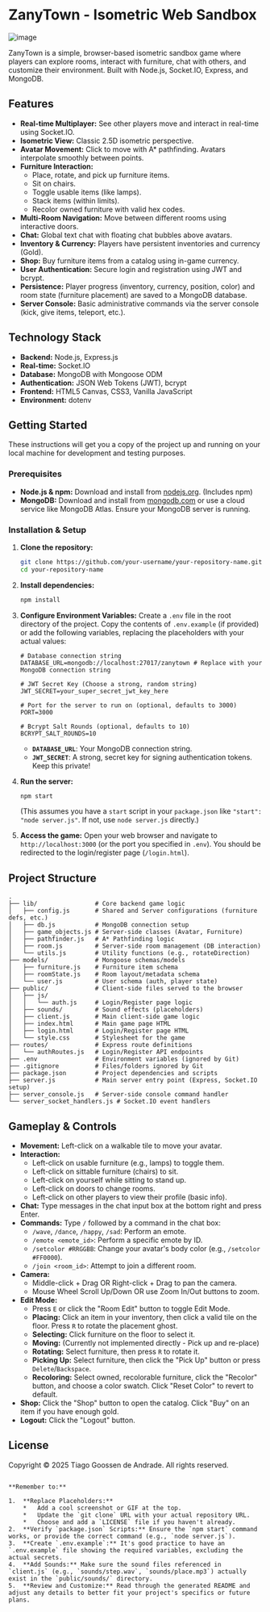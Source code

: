 # ZanyTown - Isometric Web Sandbox

![image](https://github.com/user-attachments/assets/8cdf32e6-83ea-485e-b192-137b9feeed87)

ZanyTown is a simple, browser-based isometric sandbox game where players can explore rooms, interact with furniture, chat with others, and customize their environment. Built with Node.js, Socket.IO, Express, and MongoDB.

## Features

*   **Real-time Multiplayer:** See other players move and interact in real-time using Socket.IO.
*   **Isometric View:** Classic 2.5D isometric perspective.
*   **Avatar Movement:** Click to move with A* pathfinding. Avatars interpolate smoothly between points.
*   **Furniture Interaction:**
    *   Place, rotate, and pick up furniture items.
    *   Sit on chairs.
    *   Toggle usable items (like lamps).
    *   Stack items (within limits).
    *   Recolor owned furniture with valid hex codes.
*   **Multi-Room Navigation:** Move between different rooms using interactive doors.
*   **Chat:** Global text chat with floating chat bubbles above avatars.
*   **Inventory & Currency:** Players have persistent inventories and currency (Gold).
*   **Shop:** Buy furniture items from a catalog using in-game currency.
*   **User Authentication:** Secure login and registration using JWT and bcrypt.
*   **Persistence:** Player progress (inventory, currency, position, color) and room state (furniture placement) are saved to a MongoDB database.
*   **Server Console:** Basic administrative commands via the server console (kick, give items, teleport, etc.).

## Technology Stack

*   **Backend:** Node.js, Express.js
*   **Real-time:** Socket.IO
*   **Database:** MongoDB with Mongoose ODM
*   **Authentication:** JSON Web Tokens (JWT), bcrypt
*   **Frontend:** HTML5 Canvas, CSS3, Vanilla JavaScript
*   **Environment:** dotenv

## Getting Started

These instructions will get you a copy of the project up and running on your local machine for development and testing purposes.

### Prerequisites

*   **Node.js & npm:** Download and install from [nodejs.org](https://nodejs.org/). (Includes npm)
*   **MongoDB:** Download and install from [mongodb.com](https://www.mongodb.com/try/download/community) or use a cloud service like MongoDB Atlas. Ensure your MongoDB server is running.

### Installation & Setup

1.  **Clone the repository:**
    ```bash
    git clone https://github.com/your-username/your-repository-name.git
    cd your-repository-name
    ```

2.  **Install dependencies:**
    ```bash
    npm install
    ```

3.  **Configure Environment Variables:**
    Create a `.env` file in the root directory of the project. Copy the contents of `.env.example` (if provided) or add the following variables, replacing the placeholders with your actual values:

    ```dotenv
    # Database connection string
    DATABASE_URL=mongodb://localhost:27017/zanytown # Replace with your MongoDB connection string

    # JWT Secret Key (Choose a strong, random string)
    JWT_SECRET=your_super_secret_jwt_key_here

    # Port for the server to run on (optional, defaults to 3000)
    PORT=3000

    # Bcrypt Salt Rounds (optional, defaults to 10)
    BCRYPT_SALT_ROUNDS=10
    ```
    *   **`DATABASE_URL`**: Your MongoDB connection string.
    *   **`JWT_SECRET`**: A strong, secret key for signing authentication tokens. Keep this private!

4.  **Run the server:**
    ```bash
    npm start
    ```
    (This assumes you have a `start` script in your `package.json` like `"start": "node server.js"`. If not, use `node server.js` directly.)

5.  **Access the game:**
    Open your web browser and navigate to `http://localhost:3000` (or the port you specified in `.env`). You should be redirected to the login/register page (`/login.html`).

## Project Structure

```
.
├── lib/                # Core backend game logic
│   ├── config.js       # Shared and Server configurations (furniture defs, etc.)
│   ├── db.js           # MongoDB connection setup
│   ├── game_objects.js # Server-side classes (Avatar, Furniture)
│   ├── pathfinder.js   # A* Pathfinding logic
│   ├── room.js         # Server-side room management (DB interaction)
│   └── utils.js        # Utility functions (e.g., rotateDirection)
├── models/             # Mongoose schemas/models
│   ├── furniture.js    # Furniture item schema
│   ├── roomState.js    # Room layout/metadata schema
│   └── user.js         # User schema (auth, player state)
├── public/             # Client-side files served to the browser
│   ├── js/
│   │   └── auth.js     # Login/Register page logic
│   ├── sounds/         # Sound effects (placeholders)
│   ├── client.js       # Main client-side game logic
│   ├── index.html      # Main game page HTML
│   ├── login.html      # Login/Register page HTML
│   └── style.css       # Stylesheet for the game
├── routes/             # Express route definitions
│   └── authRoutes.js   # Login/Register API endpoints
├── .env                # Environment variables (ignored by Git)
├── .gitignore          # Files/folders ignored by Git
├── package.json        # Project dependencies and scripts
├── server.js           # Main server entry point (Express, Socket.IO setup)
├── server_console.js   # Server-side console command handler
└── server_socket_handlers.js # Socket.IO event handlers
```

## Gameplay & Controls

*   **Movement:** Left-click on a walkable tile to move your avatar.
*   **Interaction:**
    *   Left-click on usable furniture (e.g., lamps) to toggle them.
    *   Left-click on sittable furniture (chairs) to sit.
    *   Left-click on yourself while sitting to stand up.
    *   Left-click on doors to change rooms.
    *   Left-click on other players to view their profile (basic info).
*   **Chat:** Type messages in the chat input box at the bottom right and press Enter.
*   **Commands:** Type `/` followed by a command in the chat box:
    *   `/wave`, `/dance`, `/happy`, `/sad`: Perform an emote.
    *   `/emote <emote_id>`: Perform a specific emote by ID.
    *   `/setcolor #RRGGBB`: Change your avatar's body color (e.g., `/setcolor #FF0000`).
    *   `/join <room_id>`: Attempt to join a different room.
*   **Camera:**
    *   Middle-click + Drag OR Right-click + Drag to pan the camera.
    *   Mouse Wheel Scroll Up/Down OR use Zoom In/Out buttons to zoom.
*   **Edit Mode:**
    *   Press `E` or click the "Room Edit" button to toggle Edit Mode.
    *   **Placing:** Click an item in your inventory, then click a valid tile on the floor. Press `R` to rotate the placement ghost.
    *   **Selecting:** Click furniture on the floor to select it.
    *   **Moving:** (Currently not implemented directly - Pick up and re-place)
    *   **Rotating:** Select furniture, then press `R` to rotate it.
    *   **Picking Up:** Select furniture, then click the "Pick Up" button or press `Delete`/`Backspace`.
    *   **Recoloring:** Select owned, recolorable furniture, click the "Recolor" button, and choose a color swatch. Click "Reset Color" to revert to default.
*   **Shop:** Click the "Shop" button to open the catalog. Click "Buy" on an item if you have enough gold.
*   **Logout:** Click the "Logout" button.

## License

Copyright © 2025 Tiago Goossen de Andrade. All rights reserved.

```

**Remember to:**

1.  **Replace Placeholders:**
    *   Add a cool screenshot or GIF at the top.
    *   Update the `git clone` URL with your actual repository URL.
    *   Choose and add a `LICENSE` file if you haven't already.
2.  **Verify `package.json` Scripts:** Ensure the `npm start` command works, or provide the correct command (e.g., `node server.js`).
3.  **Create `.env.example`:** It's good practice to have an `.env.example` file showing the required variables, excluding the actual secrets.
4.  **Add Sounds:** Make sure the sound files referenced in `client.js` (e.g., `sounds/step.wav`, `sounds/place.mp3`) actually exist in the `public/sounds/` directory.
5.  **Review and Customize:** Read through the generated README and adjust any details to better fit your project's specifics or future plans.